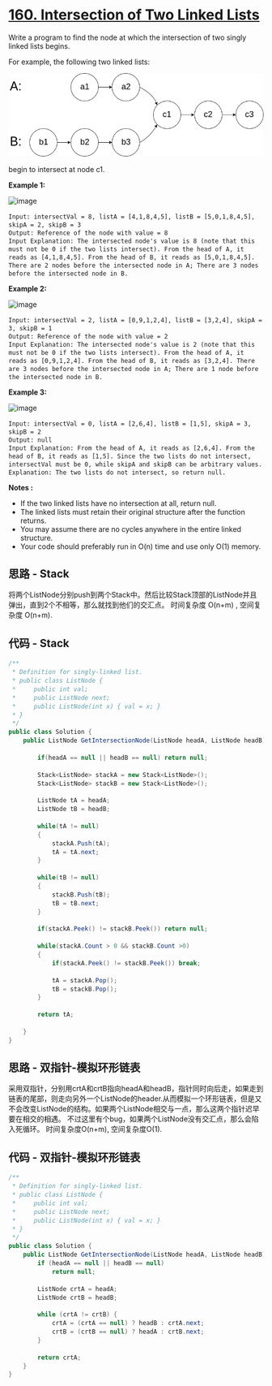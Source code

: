 # [160. Intersection of Two Linked Lists](https://leetcode.com/problems/intersection-of-two-linked-lists/)

Write a program to find the node at which the intersection of two singly linked lists begins.

For example, the following two linked lists:

![image](image/160_statement.png)

begin to intersect at node c1.

**Example 1:**

![image](image/160_statement_1.png)

```text
Input: intersectVal = 8, listA = [4,1,8,4,5], listB = [5,0,1,8,4,5], skipA = 2, skipB = 3
Output: Reference of the node with value = 8
Input Explanation: The intersected node's value is 8 (note that this must not be 0 if the two lists intersect). From the head of A, it reads as [4,1,8,4,5]. From the head of B, it reads as [5,0,1,8,4,5]. There are 2 nodes before the intersected node in A; There are 3 nodes before the intersected node in B.
```

**Example 2:**

![image](image/160_statement_2.png)

```text
Input: intersectVal = 2, listA = [0,9,1,2,4], listB = [3,2,4], skipA = 3, skipB = 1
Output: Reference of the node with value = 2
Input Explanation: The intersected node's value is 2 (note that this must not be 0 if the two lists intersect). From the head of A, it reads as [0,9,1,2,4]. From the head of B, it reads as [3,2,4]. There are 3 nodes before the intersected node in A; There are 1 node before the intersected node in B.
```

**Example 3:**

![image](image/160_statement_3.png)

```text
Input: intersectVal = 0, listA = [2,6,4], listB = [1,5], skipA = 3, skipB = 2
Output: null
Input Explanation: From the head of A, it reads as [2,6,4]. From the head of B, it reads as [1,5]. Since the two lists do not intersect, intersectVal must be 0, while skipA and skipB can be arbitrary values.
Explanation: The two lists do not intersect, so return null.
```

**Notes :**

* If the two linked lists have no intersection at all, return null.
* The linked lists must retain their original structure after the function returns.
* You may assume there are no cycles anywhere in the entire linked structure.
* Your code should preferably run in O(n) time and use only O(1) memory.

## 思路 - Stack

将两个ListNode分别push到两个Stack中。然后比较Stack顶部的ListNode并且弹出，直到2个不相等，那么就找到他们的交汇点。
时间复杂度 O(n+m) , 空间复杂度 O(n+m).

## 代码 - Stack

```csharp
/**
 * Definition for singly-linked list.
 * public class ListNode {
 *     public int val;
 *     public ListNode next;
 *     public ListNode(int x) { val = x; }
 * }
 */
public class Solution {
    public ListNode GetIntersectionNode(ListNode headA, ListNode headB) {

        if(headA == null || headB == null) return null;

        Stack<ListNode> stackA = new Stack<ListNode>();
        Stack<ListNode> stackB = new Stack<ListNode>();

        ListNode tA = headA;
        ListNode tB = headB;

        while(tA != null)
        {
            stackA.Push(tA);
            tA = tA.next;
        }

        while(tB != null)
        {
            stackB.Push(tB);
            tB = tB.next;
        }

        if(stackA.Peek() != stackB.Peek()) return null;

        while(stackA.Count > 0 && stackB.Count >0)
        {
            if(stackA.Peek() != stackB.Peek()) break;

            tA = stackA.Pop();
            tB = stackB.Pop();
        }

        return tA;

    }
}
```

## 思路 - 双指针-模拟环形链表

采用双指针，分别用crtA和crtB指向headA和headB，指针同时向后走，如果走到链表的尾部，则走向另外一个ListNode的header.从而模拟一个环形链表，但是又不会改变ListNode的结构。如果两个ListNode相交与一点，那么这两个指针迟早要在相交的相遇。
不过这里有个bug，如果两个ListNode没有交汇点，那么会陷入死循环。
时间复杂度O(n+m), 空间复杂度O(1).

## 代码 - 双指针-模拟环形链表

```csharp
/**
 * Definition for singly-linked list.
 * public class ListNode {
 *     public int val;
 *     public ListNode next;
 *     public ListNode(int x) { val = x; }
 * }
 */
public class Solution {
    public ListNode GetIntersectionNode(ListNode headA, ListNode headB) {
        if (headA == null || headB == null)
            return null;

        ListNode crtA = headA;
        ListNode crtB = headB;

        while (crtA != crtB) {
            crtA = (crtA == null) ? headB : crtA.next;
            crtB = (crtB == null) ? headA : crtB.next;
        }

        return crtA;
    }
}
```
